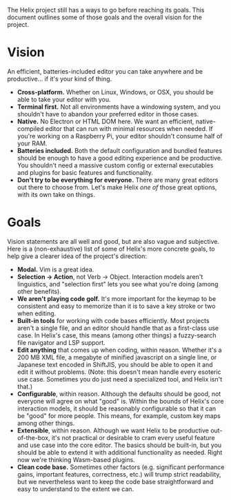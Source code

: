The Helix project still has a ways to go before reaching its goals.  This document outlines some of those goals and the overall vision for the project.

# Vision

An efficient, batteries-included editor you can take anywhere and be productive... if it's your kind of thing.

* **Cross-platform.**  Whether on Linux, Windows, or OSX, you should be able to take your editor with you.
* **Terminal first.**  Not all environments have a windowing system, and you shouldn't have to abandon your preferred editor in those cases.
* **Native.**  No Electron or HTML DOM here.  We want an efficient, native-compiled editor that can run with minimal resources when needed.  If you're working on a Raspberry Pi, your editor shouldn't consume half of your RAM.
* **Batteries included.**  Both the default configuration and bundled features should be enough to have a good editing experience and be productive.  You shouldn't need a massive custom config or external executables and plugins for basic features and functionality.
* **Don't try to be everything for everyone.**  There are many great editors out there to choose from.  Let's make Helix *one of* those great options, with its own take on things.

# Goals

Vision statements are all well and good, but are also vague and subjective.  Here is a (non-exhaustive) list of some of Helix's more concrete goals, to help give a clearer idea of the project's direction:

* **Modal.**  Vim is a great idea.
* **Selection -> Action**, not Verb -> Object.  Interaction models aren't linguistics, and "selection first" lets you see what you're doing (among other benefits).
* **We aren't playing code golf.**  It's more important for the keymap to be consistent and easy to memorize than it is to save a key stroke or two when editing.
* **Built-in tools** for working with code bases efficiently.  Most projects aren't a single file, and an editor should handle that as a first-class use case.  In Helix's case, this means (among other things) a fuzzy-search file navigator and LSP support.
* **Edit anything** that comes up when coding, within reason.  Whether it's a 200 MB XML file, a megabyte of minified javascript on a single line, or Japanese text encoded in ShiftJIS, you should be able to open it and edit it without problems.  (Note: this doesn't mean handle every esoteric use case.  Sometimes you do just need a specialized tool, and Helix isn't that.)
* **Configurable**, within reason.  Although the defaults should be good, not everyone will agree on what "good" is.  Within the bounds of Helix's core interaction models, it should be reasonably configurable so that it can be "good" for more people.  This means, for example, custom key maps among other things.
* **Extensible**, within reason.  Although we want Helix to be productive out-of-the-box, it's not practical or desirable to cram every useful feature and use case into the core editor.  The basics should be built-in, but you should be able to extend it with additional functionality as needed.  Right now we're thinking Wasm-based plugins.
* **Clean code base.**  Sometimes other factors (e.g. significant performance gains, important features, correctness, etc.) will trump strict readability, but we nevertheless want to keep the code base straightforward and easy to understand to the extent we can.
